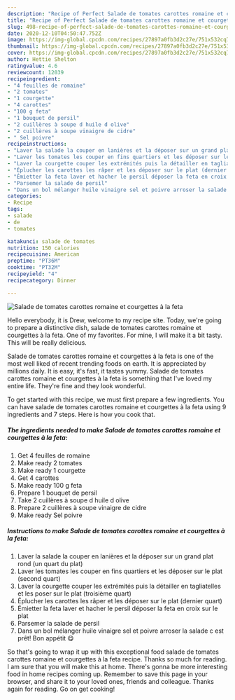 ```yaml
---
description: "Recipe of Perfect Salade de tomates carottes romaine et courgettes à la feta"
title: "Recipe of Perfect Salade de tomates carottes romaine et courgettes à la feta"
slug: 498-recipe-of-perfect-salade-de-tomates-carottes-romaine-et-courgettes-a-la-feta
date: 2020-12-10T04:50:47.752Z
image: https://img-global.cpcdn.com/recipes/27897a0fb3d2c27e/751x532cq70/salade-de-tomates-carottes-romaine-et-courgettes-a-la-feta-photo-principale-de-la-recette.jpg
thumbnail: https://img-global.cpcdn.com/recipes/27897a0fb3d2c27e/751x532cq70/salade-de-tomates-carottes-romaine-et-courgettes-a-la-feta-photo-principale-de-la-recette.jpg
cover: https://img-global.cpcdn.com/recipes/27897a0fb3d2c27e/751x532cq70/salade-de-tomates-carottes-romaine-et-courgettes-a-la-feta-photo-principale-de-la-recette.jpg
author: Hettie Shelton
ratingvalue: 4.6
reviewcount: 12039
recipeingredient:
- "4 feuilles de romaine"
- "2 tomates"
- "1 courgette"
- "4 carottes"
- "100 g feta"
- "1 bouquet de persil"
- "2 cuillères à soupe d huile d olive"
- "2 cuillères à soupe vinaigre de cidre"
- " Sel poivre"
recipeinstructions:
- "Laver la salade la couper en lanières et la déposer sur un grand plat rond (un quart du plat)"
- "Laver les tomates les couper en fins quartiers et les déposer sur le plat (second quart)"
- "Laver la courgette couper les extrémités puis la détailler en tagliatelles et les poser sur le plat (troisième quart)"
- "Éplucher les carottes les râper et les déposer sur le plat (dernier quart)"
- "Émietter la feta laver et hacher le persil déposer la feta en croix sur le plat"
- "Parsemer la salade de persil"
- "Dans un bol mélanger huile vinaigre sel et poivre arroser la salade c est prêt! Bon appétit 😋"
categories:
- Recipe
tags:
- salade
- de
- tomates

katakunci: salade de tomates 
nutrition: 150 calories
recipecuisine: American
preptime: "PT36M"
cooktime: "PT32M"
recipeyield: "4"
recipecategory: Dinner

---
```



![Salade de tomates carottes romaine et courgettes à la feta](https://img-global.cpcdn.com/recipes/27897a0fb3d2c27e/751x532cq70/salade-de-tomates-carottes-romaine-et-courgettes-a-la-feta-photo-principale-de-la-recette.jpg)

Hello everybody, it is Drew, welcome to my recipe site. Today, we're going to prepare a distinctive dish, salade de tomates carottes romaine et courgettes à la feta. One of my favorites. For mine, I will make it a bit tasty. This will be really delicious.

Salade de tomates carottes romaine et courgettes à la feta is one of the most well liked of recent trending foods on earth. It is appreciated by millions daily. It is easy, it's fast, it tastes yummy. Salade de tomates carottes romaine et courgettes à la feta is something that I've loved my entire life. They're fine and they look wonderful.




To get started with this recipe, we must first prepare a few ingredients. You can have salade de tomates carottes romaine et courgettes à la feta using 9 ingredients and 7 steps. Here is how you cook that.

<!--inarticleads1-->

##### The ingredients needed to make Salade de tomates carottes romaine et courgettes à la feta:

1. Get 4 feuilles de romaine
1. Make ready 2 tomates
1. Make ready 1 courgette
1. Get 4 carottes
1. Make ready 100 g feta
1. Prepare 1 bouquet de persil
1. Take 2 cuillères à soupe d huile d olive
1. Prepare 2 cuillères à soupe vinaigre de cidre
1. Make ready  Sel poivre




<!--inarticleads2-->

##### Instructions to make Salade de tomates carottes romaine et courgettes à la feta:

1. Laver la salade la couper en lanières et la déposer sur un grand plat rond (un quart du plat)
1. Laver les tomates les couper en fins quartiers et les déposer sur le plat (second quart)
1. Laver la courgette couper les extrémités puis la détailler en tagliatelles et les poser sur le plat (troisième quart)
1. Éplucher les carottes les râper et les déposer sur le plat (dernier quart)
1. Émietter la feta laver et hacher le persil déposer la feta en croix sur le plat
1. Parsemer la salade de persil
1. Dans un bol mélanger huile vinaigre sel et poivre arroser la salade c est prêt! Bon appétit 😋




So that's going to wrap it up with this exceptional food salade de tomates carottes romaine et courgettes à la feta recipe. Thanks so much for reading. I am sure that you will make this at home. There's gonna be more interesting food in home recipes coming up. Remember to save this page in your browser, and share it to your loved ones, friends and colleague. Thanks again for reading. Go on get cooking!
